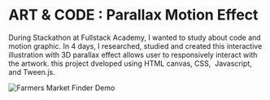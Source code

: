 # ART & CODE : Parallax Motion Effect 

During Stackathon at Fullstack Academy, I wanted to study about code and motion graphic. In 4 days, I researched, studied and created this interactive illustration with 3D parallax effect allows user to responsively interact with the artwork. this project dveloped using HTML canvas, CSS,  Javascript, and Tween.js. 

![Farmers Market Finder Demo](readme/screenshot.gif)
